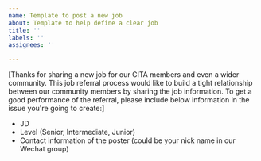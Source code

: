 ```yaml
---
name: Template to post a new job
about: Template to help define a clear job
title: ''
labels: ''
assignees: ''

---
```


[Thanks for sharing a new job for our CITA members and even a wider community. This job referral process would like to build a tight relationship between our community members by sharing the job information. To get a good performance of the referral, please include below information in the issue you're going to create:]

* JD
* Level (Senior, Intermediate, Junior)
* Contact information of the poster (could be your nick name in our Wechat group)
